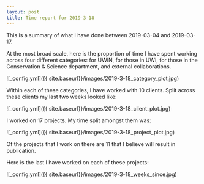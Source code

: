 ```yaml
---
layout: post
title: Time report for 2019-3-18
---
```



This is a summary of what I have done between 2019-03-04 and 2019-03-17.

At the most broad scale, here is the proportion of time I have spent working across four different categories: for UWIN, for those in UWI, for those in the Conservation & Science department, and external collaborations.

![_config.yml]({{ site.baseurl}}/images/2019-3-18_category_plot.jpg)

Within each of these categories, I have worked with 10 clients. Split across these clients my last two weeks looked like:

![_config.yml]({{ site.baseurl}}/images/2019-3-18_client_plot.jpg)

I worked on 17 projects. My time split amongst them was:

![_config.yml]({{ site.baseurl}}/images/2019-3-18_project_plot.jpg)

Of the projects that I work on there are 11 that I believe will result in publication.

Here is the last I have worked on each of these projects:

![_config.yml]({{ site.baseurl}}/images/2019-3-18_weeks_since.jpg)
